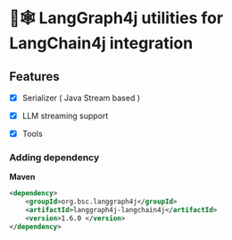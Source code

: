 # 🦜🕸️ LangGraph4j utilities for LangChain4j integration

## Features

- [x] Serializer ( Java Stream based )
- [x] LLM streaming support
- [x] Tools


### Adding dependency 

**Maven**
```xml
<dependency>
    <groupId>org.bsc.langgraph4j</groupId>
    <artifactId>langgraph4j-langchain4j</artifactId>
    <version>1.6.0 </version>
</dependency>
```

    